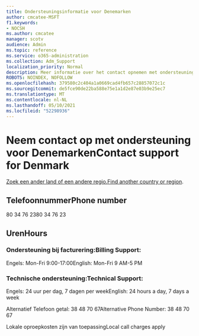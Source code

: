 ```yaml
---
title: Ondersteuningsinformatie voor Denemarken
author: cmcatee-MSFT
f1.keywords:
- NOCSH
ms.author: cmcatee
manager: scotv
audience: Admin
ms.topic: reference
ms.service: o365-administration
ms.collection: Adm_Support
localization_priority: Normal
description: Meer informatie over het contact opnemen met ondersteuning voor uw land of regio.
ROBOTS: NOINDEX, NOFOLLOW
ms.openlocfilehash: 379580c2c404a1a0669cad4fb657c28857072c1c
ms.sourcegitcommit: de5fce90de22ba588e75e1a1d2e87e03b9e25ec7
ms.translationtype: MT
ms.contentlocale: nl-NL
ms.lasthandoff: 05/10/2021
ms.locfileid: "52298936"
---
```

# <a name="contact-support-for-denmark"></a><span data-ttu-id="52db3-103">Neem contact op met ondersteuning voor Denemarken</span><span class="sxs-lookup"><span data-stu-id="52db3-103">Contact support for Denmark</span></span>

<span data-ttu-id="52db3-104">[Zoek een ander land of een andere regio.](../../business-video/get-help-support.md)</span><span class="sxs-lookup"><span data-stu-id="52db3-104">[Find another country or region](../../business-video/get-help-support.md).</span></span>

## <a name="phone-number"></a><span data-ttu-id="52db3-105">Telefoonnummer</span><span class="sxs-lookup"><span data-stu-id="52db3-105">Phone number</span></span>
<span data-ttu-id="52db3-106">80 34 76 23</span><span class="sxs-lookup"><span data-stu-id="52db3-106">80 34 76 23</span></span>

## <a name="hours"></a><span data-ttu-id="52db3-107">Uren</span><span class="sxs-lookup"><span data-stu-id="52db3-107">Hours</span></span>
### <a name="billing-support"></a><span data-ttu-id="52db3-108">Ondersteuning bij facturering:</span><span class="sxs-lookup"><span data-stu-id="52db3-108">Billing Support:</span></span>

<span data-ttu-id="52db3-109">Engels: Mon-Fri 9:00-17:00</span><span class="sxs-lookup"><span data-stu-id="52db3-109">English: Mon-Fri 9 AM-5 PM</span></span>

### <a name="technical-support"></a><span data-ttu-id="52db3-110">Technische ondersteuning:</span><span class="sxs-lookup"><span data-stu-id="52db3-110">Technical Support:</span></span>

<span data-ttu-id="52db3-111">Engels: 24 uur per dag, 7 dagen per week</span><span class="sxs-lookup"><span data-stu-id="52db3-111">English: 24 hours a day, 7 days a week</span></span>

<span data-ttu-id="52db3-112">Alternatief Telefoon getal: 38 48 70 67</span><span class="sxs-lookup"><span data-stu-id="52db3-112">Alternative Phone Number: 38 48 70 67</span></span>

<span data-ttu-id="52db3-113">Lokale oproepkosten zijn van toepassing</span><span class="sxs-lookup"><span data-stu-id="52db3-113">Local call charges apply</span></span>

